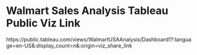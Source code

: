 <h1>Walmart Sales Analysis Tableau Public Viz Link</h1>
https://public.tableau.com/views/WalmartUSAAnalysis/Dashboard1?:language=en-US&:display_count=n&:origin=viz_share_link
